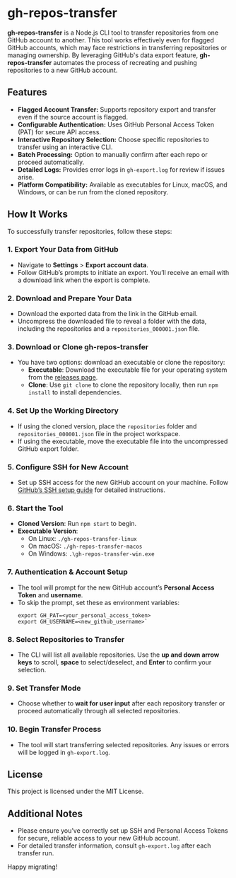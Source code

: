 # gh-repos-transfer

**gh-repos-transfer** is a Node.js CLI tool to transfer repositories from one GitHub account to another. This tool works effectively even for flagged GitHub accounts, which may face restrictions in transferring repositories or managing ownership. By leveraging GitHub's data export feature, **gh-repos-transfer** automates the process of recreating and pushing repositories to a new GitHub account.

## Features

- **Flagged Account Transfer:** Supports repository export and transfer even if the source account is flagged.
- **Configurable Authentication:** Uses GitHub Personal Access Token (PAT) for secure API access.
- **Interactive Repository Selection:** Choose specific repositories to transfer using an interactive CLI.
- **Batch Processing:** Option to manually confirm after each repo or proceed automatically.
- **Detailed Logs:** Provides error logs in `gh-export.log` for review if issues arise.
- **Platform Compatibility:** Available as executables for Linux, macOS, and Windows, or can be run from the cloned repository.

## How It Works

To successfully transfer repositories, follow these steps:

### 1. Export Your Data from GitHub

- Navigate to **Settings** > **Export account data**.
- Follow GitHub’s prompts to initiate an export. You’ll receive an email with a download link when the export is complete.

### 2. Download and Prepare Your Data

- Download the exported data from the link in the GitHub email.
- Uncompress the downloaded file to reveal a folder with the data, including the repositories and a `repositories_000001.json` file.

### 3. Download or Clone **gh-repos-transfer**

- You have two options: download an executable or clone the repository:
  - **Executable**: Download the executable file for your operating system from the [releases page](https://github.com/satyammishra-dev/gh-repos-transfer/releases/latest).
  - **Clone**: Use `git clone` to clone the repository locally, then run `npm install` to install dependencies.

### 4. Set Up the Working Directory

- If using the cloned version, place the `repositories` folder and `repositories_000001.json` file in the project workspace.
- If using the executable, move the executable file into the uncompressed GitHub export folder.

### 5. Configure SSH for New Account

- Set up SSH access for the new GitHub account on your machine. Follow [GitHub’s SSH setup guide](https://docs.github.com/en/authentication/connecting-to-github-with-ssh) for detailed instructions.

### 6. Start the Tool

- **Cloned Version**: Run `npm start` to begin.
- **Executable Version**:
  - On Linux: `./gh-repos-transfer-linux`
  - On macOS: `./gh-repos-transfer-macos`
  - On Windows: `.\gh-repos-transfer-win.exe`

### 7. Authentication & Account Setup

- The tool will prompt for the new GitHub account’s **Personal Access Token** and **username**.
- To skip the prompt, set these as environment variables:
  ```
  export GH_PAT=<your_personal_access_token>
  export GH_USERNAME=<new_github_username>`
  ```

### 8. Select Repositories to Transfer

- The CLI will list all available repositories. Use the **up and down arrow keys** to scroll, **space** to select/deselect, and **Enter** to confirm your selection.

### 9. Set Transfer Mode

- Choose whether to **wait for user input** after each repository transfer or proceed automatically through all selected repositories.

### 10. Begin Transfer Process

- The tool will start transferring selected repositories. Any issues or errors will be logged in `gh-export.log`.

## License

This project is licensed under the MIT License.

## Additional Notes

- Please ensure you’ve correctly set up SSH and Personal Access Tokens for secure, reliable access to your new GitHub account.
- For detailed transfer information, consult `gh-export.log` after each transfer run.

Happy migrating!
